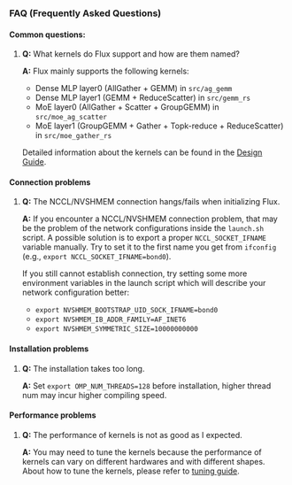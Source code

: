 ### FAQ (Frequently Asked Questions)

#### Common questions:

1. **Q:** What kernels do Flux support and how are them named?

    **A:** Flux mainly supports the following kernels:
    - Dense MLP layer0 (AllGather + GEMM) in `src/ag_gemm`
    - Dense MLP layer1 (GEMM + ReduceScatter) in `src/gemm_rs`
    - MoE layer0 (AllGather + Scatter + GroupGEMM) in `src/moe_ag_scatter`
    - MoE layer1 (GroupGEMM + Gather + Topk-reduce + ReduceScatter) in `src/moe_gather_rs`

    Detailed information about the kernels can be found in the [Design Guide](https://github.com/bytedance/flux/blob/main/docs/design.md).

#### Connection problems

1. **Q:** The NCCL/NVSHMEM connection hangs/fails when initializing Flux.

    **A:** If you encounter a NCCL/NVSHMEM connection problem, that may be the problem of the network configurations inside the `launch.sh` script. A possible solution is to export a proper `NCCL_SOCKET_IFNAME` variable manually. Try to set it to the first name you get from `ifconfig` (e.g., `export NCCL_SOCKET_IFNAME=bond0`).


    If you still cannot establish connection, try setting some more environment variables in the launch script which will describe your network configuration better:

    - `export NVSHMEM_BOOTSTRAP_UID_SOCK_IFNAME=bond0` 
    - `export NVSHMEM_IB_ADDR_FAMILY=AF_INET6`
    - `export NVSHMEM_SYMMETRIC_SIZE=10000000000`

#### Installation problems

1. **Q:** The installation takes too long.

    **A:** Set `export OMP_NUM_THREADS=128` before installation, higher thread num may incur higher compiling speed.

#### Performance problems

1. **Q:** The performance of kernels is not as good as I expected.

    **A:** You may need to tune the kernels because the performance of kernels can vary on different hardwares and with different shapes. About how to tune the kernels, please refer to [tuning guide](https://github.com/bytedance/flux/blob/main/docs/tuning_guide.md).